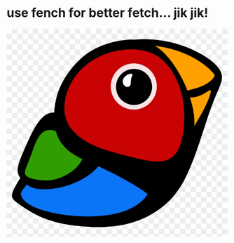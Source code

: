 # use fench for better fetch... jik jik!

![fench](https://github.com/truemoein/fench/blob/master/assets/images/fench.png?raw=true)

